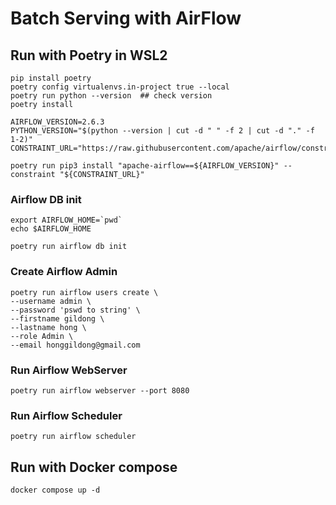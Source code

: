 # Batch Serving with AirFlow

## Run with Poetry in WSL2

```pwsh
pip install poetry
poetry config virtualenvs.in-project true --local
poetry run python --version  ## check version
poetry install

AIRFLOW_VERSION=2.6.3
PYTHON_VERSION="$(python --version | cut -d " " -f 2 | cut -d "." -f 1-2)"
CONSTRAINT_URL="https://raw.githubusercontent.com/apache/airflow/constraints-${AIRFLOW_VERSION}/constraints-${PYTHON_VERSION}.txt"

poetry run pip3 install "apache-airflow==${AIRFLOW_VERSION}" --constraint "${CONSTRAINT_URL}"
```

### Airflow DB init

```pwsh
export AIRFLOW_HOME=`pwd`
echo $AIRFLOW_HOME

poetry run airflow db init
```

### Create Airflow Admin 

```pwsh
poetry run airflow users create \
--username admin \
--password 'pswd to string' \
--firstname gildong \
--lastname hong \
--role Admin \
--email honggildong@gmail.com 
```

### Run Airflow WebServer

```pwsh
poetry run airflow webserver --port 8080
```

### Run Airflow Scheduler

```pwsh
poetry run airflow scheduler
```

## Run with Docker compose
```pwsh
docker compose up -d
```
